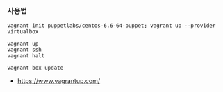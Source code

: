 ### 사용법
```
vagrant init puppetlabs/centos-6.6-64-puppet; vagrant up --provider virtualbox

vagrant up
vagrant ssh
vagrant halt

vagrant box update
```

 * https://www.vagrantup.com/
